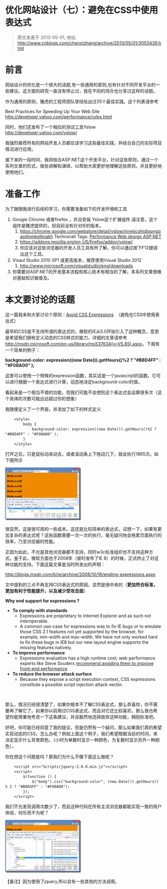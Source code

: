 # 优化网站设计（七）：避免在CSS中使用表达式 
> 原文发表于 2013-05-01, 地址: http://www.cnblogs.com/chenxizhang/archive/2013/05/01/3053439.html 


前言
==


网站设计的优化是一个很大的话题,有一些通用的原则,也有针对不同开发平台的一些建议。这方面的研究一直没有停止过，我在不同的场合也分享过这样的话题。


作为通用的原则，雅虎的工程师团队曾经给出过35个最佳实践。这个列表请参考


Best Practices for Speeding Up Your Web Site  <http://developer.yahoo.com/performance/rules.html>


同时，他们还发布了一个相应的测试工具Yslow <http://developer.yahoo.com/yslow/>


我强烈推荐所有的网站开发人员都应该学习这些最佳实践，并结合自己的实际项目情况进行应用。


接下来的一段时间，我将结合ASP.NET这个开发平台，针对这些原则，通过一个系列文章的形式，做些讲解和演绎，以帮助大家更好地理解这些原则，并且更好地使用他们。


准备工作
====


为了跟随我进行后续的学习，你需要准备如下的开发环境和工具


1. Google Chrome 或者firefox ，并且安装 Yslow这个扩展组件.请注意，这个组件是雅虎提供的，但目前没有针对IE的版本。
	1. <https://chrome.google.com/webstore/detail/yslow/ninejjcohidippngpapiilnmkgllmakh>
	Technorati Tags: [Performance](http://technorati.com/tags/Performance),[Web design](http://technorati.com/tags/Web+design),[ASP.NET](http://technorati.com/tags/ASP.NET)
	2. <https://addons.mozilla.org/en-US/firefox/addon/yslow/>
	3. 你应该对这些浏览器的开发人员工具有所了解，你可以通过按下F12键调出这个工具。
2. Visaul Studio 2010 SP1 或更高版本，推荐使用Visual Studio 2012
	1. <http://www.microsoft.com/visualstudio/eng/downloads>
3. 你需要对ASP.NET的开发基本流程和核心技术有相当的了解，本系列文章很难对基础知识做普及。


本文要讨论的话题
========


这一篇我来和大家讨论个原则：[Avoid CSS Expressions](http://developer.yahoo.com/performance/rules.html#css_expressions)  （避免在CSS中使用表达式）


最早的CSS是不支持所谓的表达式的，微软的IE从5.0开始引入了这种概念，意思是希望我们拥有定义动态的CSS样式的能力，详细的文章请参考<http://msdn.microsoft.com/en-us/library/ms537634(v=VS.85).aspx>，下面有一个简单的例子：


**background-color: expression((new Date()).getHours()%2 ? "#B8D4FF" : "#F08A00" );**


这里可以使用一个特殊的expression函数，其实这是一个javascript的函数。它可以进行根据一个表达式进行计算，动态地决定background-color的值。


看起来是一个相当不错的功能，但我们可能不会想到这个表达式会运算很多次（这个具体的次数可能远远超过你的想象）


我随便定义了一个界面，并添加了如下的样式定义



```
    <style>
        body {
            background-color: expression((new Date()).getHours()%2 ? "#B8D4FF" : "#F08A00" );
        }
    </style>
```

<!--
.csharpcode, .csharpcode pre
{
 font-size: small;
 color: black;
 font-family: consolas, "Courier New", courier, monospace;
 background-color: #ffffff;
 /*white-space: pre;*/
}
.csharpcode pre { margin: 0em; }
.csharpcode .rem { color: #008000; }
.csharpcode .kwrd { color: #0000ff; }
.csharpcode .str { color: #006080; }
.csharpcode .op { color: #0000c0; }
.csharpcode .preproc { color: #cc6633; }
.csharpcode .asp { background-color: #ffff00; }
.csharpcode .html { color: #800000; }
.csharpcode .attr { color: #ff0000; }
.csharpcode .alt 
{
 background-color: #f4f4f4;
 width: 100%;
 margin: 0em;
}
.csharpcode .lnum { color: #606060; }
-->
打开之后，只是鼠标动来动去，或者滚动条上下拖动几下，就会执行1865次。如下图所示


[![image](./images/3053439-01182254-08d990f60a5040958301bde0782b5ca1.png "image")](http://images.cnitblog.com/blog/9072/201305/01182253-b653c8cd5d454a0b829aee6603233eb9.png)


很显然，这是很可观的一些成本。这还是比较简单的表达式，试想一下，如果有更加复杂的表达式呢？这些函数需要一次一次的执行，毫无疑问地会拖累页面执行的效率，乃至浏览器的性能。


正因为如此，不光是其他浏览器都不支持，同时w3c标准组织也不支持这种方式。鉴于此，微软方面也于2008年（彼时发布了IE 8）的时候，正式终止了对这种功能的支持。下面这篇文章是当时所发出的声明：


<http://blogs.msdn.com/b/ie/archive/2008/10/16/ending-expressions.aspx>


文中提到的三点不再支持CSS表达式的原因，显然是很中肯的（**更加符合标准，更加有利于性能提升，以及减少受攻击面**）


**Why end support for expressions ?**


* **To comply with standards**
	+ Expressions are proprietary to Internet Explorer and as such not interoperable.
	+ A common use-case for expressions was to fix IE bugs or to emulate those CSS 2.1 features not yet supported by the browser, for example, min-width and max-width. We have not only worked hard to fix these bugs in IE8 but our new layout engine supports the missing features natively.
* **To improve performance**
	+ Expressions evaluation has a high runtime cost; web performance experts like Steve Souders [recommend avoiding them to improve front-end performance](http://developer.yahoo.net/blog/archives/2007/07/high_performanc_6.html)
* **To reduce the browser attack surface**
	+ Because they expose a script execution context, CSS expressions constitute a possible script injection attack vector.


 


那么，情况已经很清楚了，如果你根本不了解CSS表达式，那么恭喜你，你不需要再了解它了。如果你以前用过CSS表达式，而且对它还比较喜欢，那么我也希望你能慎重地考虑一下这条建议，并且毅然地选择放弃这种功能，拥抱标准吧。


好吧，你可能已经同意了我的提议，但是仍然有一个疑问，那么如果我们真的希望实现动态的CSS，怎么办呢？例如上面这个例子，我们希望根据当前的时间，来决定显示什么背景颜色。（小时为单数时显示一种颜色，为复数时显示另外一种颜色）。


你在想这个问题是吗？那我们为什么不像下面这么做呢？



```
    <script src="Scripts/jquery-2.0.0.min.js"></script>
    <script>
        $(function () {
            $("body").css("background-color", (new Date()).getHours() % 2 ? "#B8D4FF" : "#F08A00");
        });
    </script>

```

<!--
.csharpcode, .csharpcode pre
{
 font-size: small;
 color: black;
 font-family: consolas, "Courier New", courier, monospace;
 background-color: #ffffff;
 /*white-space: pre;*/
}
.csharpcode pre { margin: 0em; }
.csharpcode .rem { color: #008000; }
.csharpcode .kwrd { color: #0000ff; }
.csharpcode .str { color: #006080; }
.csharpcode .op { color: #0000c0; }
.csharpcode .preproc { color: #cc6633; }
.csharpcode .asp { background-color: #ffff00; }
.csharpcode .html { color: #800000; }
.csharpcode .attr { color: #ff0000; }
.csharpcode .alt 
{
 background-color: #f4f4f4;
 width: 100%;
 margin: 0em;
}
.csharpcode .lnum { color: #606060; }
-->
我们不光发现调用次数少了，而且这种代码在所有主流浏览器都能实现一致的用户体验，何乐而不为呢？


[![image](./images/3053439-01182256-af4938b422cb40668d6f47a51fe3bc5c.png "image")](http://images.cnitblog.com/blog/9072/201305/01182255-12b17870ddea4ee1ba922133c092d200.png)


【备注】因为使用了jquery,所以会有一些其他的方法调用。

